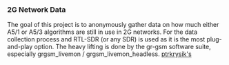 ### 2G Network Data

The goal of this project is to anonymously gather data on how much either A5/1 or A5/3 algorithms are still in use in 2G networks.
For the data collection process and RTL-SDR (or any SDR) is used as it is the most plug-and-play option.
The heavy lifting is done by the gr-gsm software suite, especially grgsm_livemon / grgsm_livemon_headless.
[ptrkrysik's](https://github.com/ptrkrysik/gr-gsm)
